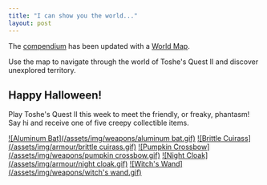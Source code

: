 ```yaml
---
title: "I can show you the world..."
layout: post
---
```


The [compendium](/compendium) has been updated with a [World Map](/compendium/world-map).

Use the map to navigate through the world of Toshe's Quest II and discover unexplored territory.

## Happy Halloween!

Play Toshe's Quest II this week to meet the friendly, or freaky, phantasm! Say hi and receive one of five creepy collectible items.

[![Aluminum Bat](/assets/img/weapons/aluminum bat.gif)](/compendium/weapons#aluminum-bat) [![Brittle Cuirass](/assets/img/armour/brittle cuirass.gif)](/compendium/armour#brittle-cuirass) [![Pumpkin Crossbow](/assets/img/weapons/pumpkin crossbow.gif)](/compendium/weapons#pumpkin-crossbow) [![Night Cloak](/assets/img/armour/night cloak.gif)](/compendium/armour#night-cloak) [![Witch's Wand](/assets/img/weapons/witch's wand.gif)](/compendium/weapons#witch's-wand)
